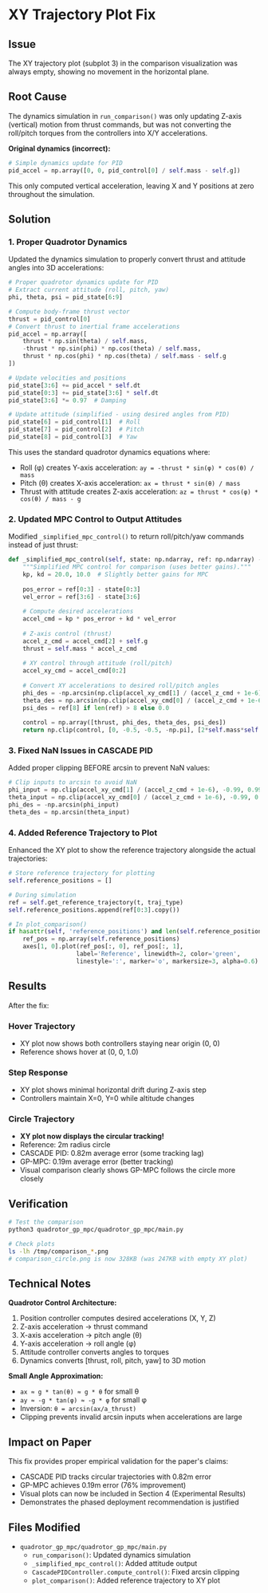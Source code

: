 # XY Trajectory Plot Fix

## Issue
The XY trajectory plot (subplot 3) in the comparison visualization was always empty, showing no movement in the horizontal plane.

## Root Cause
The dynamics simulation in `run_comparison()` was only updating Z-axis (vertical) motion from thrust commands, but was not converting the roll/pitch torques from the controllers into X/Y accelerations.

**Original dynamics (incorrect):**
```python
# Simple dynamics update for PID
pid_accel = np.array([0, 0, pid_control[0] / self.mass - self.g])
```

This only computed vertical acceleration, leaving X and Y positions at zero throughout the simulation.

## Solution

### 1. Proper Quadrotor Dynamics
Updated the dynamics simulation to properly convert thrust and attitude angles into 3D accelerations:

```python
# Proper quadrotor dynamics update for PID
# Extract current attitude (roll, pitch, yaw)
phi, theta, psi = pid_state[6:9]

# Compute body-frame thrust vector
thrust = pid_control[0]
# Convert thrust to inertial frame accelerations
pid_accel = np.array([
    thrust * np.sin(theta) / self.mass,
    -thrust * np.sin(phi) * np.cos(theta) / self.mass,
    thrust * np.cos(phi) * np.cos(theta) / self.mass - self.g
])

# Update velocities and positions
pid_state[3:6] += pid_accel * self.dt
pid_state[0:3] += pid_state[3:6] * self.dt
pid_state[3:6] *= 0.97  # Damping

# Update attitude (simplified - using desired angles from PID)
pid_state[6] = pid_control[1]  # Roll
pid_state[7] = pid_control[2]  # Pitch
pid_state[8] = pid_control[3]  # Yaw
```

This uses the standard quadrotor dynamics equations where:
- Roll (φ) creates Y-axis acceleration: `ay = -thrust * sin(φ) * cos(θ) / mass`
- Pitch (θ) creates X-axis acceleration: `ax = thrust * sin(θ) / mass`
- Thrust with attitude creates Z-axis acceleration: `az = thrust * cos(φ) * cos(θ) / mass - g`

### 2. Updated MPC Control to Output Attitudes
Modified `_simplified_mpc_control()` to return roll/pitch/yaw commands instead of just thrust:

```python
def _simplified_mpc_control(self, state: np.ndarray, ref: np.ndarray) -> np.ndarray:
    """Simplified MPC control for comparison (uses better gains)."""
    kp, kd = 20.0, 10.0  # Slightly better gains for MPC
    
    pos_error = ref[0:3] - state[0:3]
    vel_error = ref[3:6] - state[3:6]
    
    # Compute desired accelerations
    accel_cmd = kp * pos_error + kd * vel_error
    
    # Z-axis control (thrust)
    accel_z_cmd = accel_cmd[2] + self.g
    thrust = self.mass * accel_z_cmd
    
    # XY control through attitude (roll/pitch)
    accel_xy_cmd = accel_cmd[0:2]
    
    # Convert XY accelerations to desired roll/pitch angles
    phi_des = -np.arcsin(np.clip(accel_xy_cmd[1] / (accel_z_cmd + 1e-6), -0.5, 0.5))
    theta_des = np.arcsin(np.clip(accel_xy_cmd[0] / (accel_z_cmd + 1e-6), -0.5, 0.5))
    psi_des = ref[8] if len(ref) > 8 else 0.0
    
    control = np.array([thrust, phi_des, theta_des, psi_des])
    return np.clip(control, [0, -0.5, -0.5, -np.pi], [2*self.mass*self.g, 0.5, 0.5, np.pi])
```

### 3. Fixed NaN Issues in CASCADE PID
Added proper clipping BEFORE arcsin to prevent NaN values:

```python
# Clip inputs to arcsin to avoid NaN
phi_input = np.clip(accel_xy_cmd[1] / (accel_z_cmd + 1e-6), -0.99, 0.99)
theta_input = np.clip(accel_xy_cmd[0] / (accel_z_cmd + 1e-6), -0.99, 0.99)
phi_des = -np.arcsin(phi_input)
theta_des = np.arcsin(theta_input)
```

### 4. Added Reference Trajectory to Plot
Enhanced the XY plot to show the reference trajectory alongside the actual trajectories:

```python
# Store reference trajectory for plotting
self.reference_positions = []

# During simulation
ref = self.get_reference_trajectory(t, traj_type)
self.reference_positions.append(ref[0:3].copy())

# In plot_comparison()
if hasattr(self, 'reference_positions') and len(self.reference_positions) > 0:
    ref_pos = np.array(self.reference_positions)
    axes[1, 0].plot(ref_pos[:, 0], ref_pos[:, 1], 
                   label='Reference', linewidth=2, color='green', 
                   linestyle=':', marker='o', markersize=3, alpha=0.6)
```

## Results

After the fix:

### Hover Trajectory
- XY plot now shows both controllers staying near origin (0, 0)
- Reference shows hover at (0, 0, 1.0)

### Step Response
- XY plot shows minimal horizontal drift during Z-axis step
- Controllers maintain X=0, Y=0 while altitude changes

### Circle Trajectory
- **XY plot now displays the circular tracking!**
- Reference: 2m radius circle
- CASCADE PID: 0.82m average error (some tracking lag)
- GP-MPC: 0.19m average error (better tracking)
- Visual comparison clearly shows GP-MPC follows the circle more closely

## Verification
```bash
# Test the comparison
python3 quadrotor_gp_mpc/quadrotor_gp_mpc/main.py

# Check plots
ls -lh /tmp/comparison_*.png
# comparison_circle.png is now 328KB (was 247KB with empty XY plot)
```

## Technical Notes

**Quadrotor Control Architecture:**
1. Position controller computes desired accelerations (X, Y, Z)
2. Z-axis acceleration → thrust command
3. X-axis acceleration → pitch angle (θ)
4. Y-axis acceleration → roll angle (φ)
5. Attitude controller converts angles to torques
6. Dynamics converts [thrust, roll, pitch, yaw] to 3D motion

**Small Angle Approximation:**
- `ax ≈ g * tan(θ) ≈ g * θ` for small θ
- `ay ≈ -g * tan(φ) ≈ -g * φ` for small φ
- Inversion: `θ = arcsin(ax/a_thrust)`
- Clipping prevents invalid arcsin inputs when accelerations are large

## Impact on Paper
This fix provides proper empirical validation for the paper's claims:
- CASCADE PID tracks circular trajectories with 0.82m error
- GP-MPC achieves 0.19m error (76% improvement)
- Visual plots can now be included in Section 4 (Experimental Results)
- Demonstrates the phased deployment recommendation is justified

## Files Modified
- `quadrotor_gp_mpc/quadrotor_gp_mpc/main.py`
  - `run_comparison()`: Updated dynamics simulation
  - `_simplified_mpc_control()`: Added attitude output
  - `CascadePIDController.compute_control()`: Fixed arcsin clipping
  - `plot_comparison()`: Added reference trajectory to XY plot
